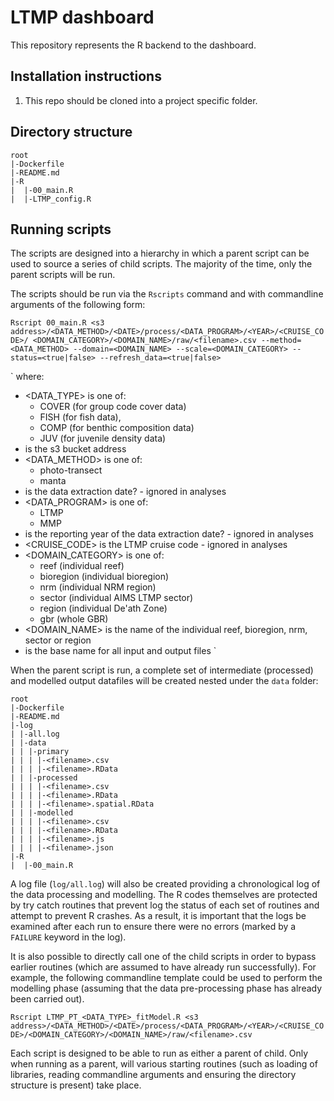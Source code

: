LTMP dashboard
==================

This repository represents the R backend to the dashboard.

## Installation instructions

1. This repo should be cloned into a project specific folder.

## Directory structure
```
root
|-Dockerfile
|-README.md
|-R
|  |-00_main.R
|  |-LTMP_config.R

```
## Running scripts

The scripts are designed into a hierarchy in which a parent script can
be used to source a series of child scripts. The majority of the time,
only the parent scripts will be run.

The scripts should be run via the `Rscripts` command and with
commandline arguments of the following form:

`Rscript 00_main.R <s3 address>/<DATA_METHOD>/<DATE>/process/<DATA_PROGRAM>/<YEAR>/<CRUISE_CODE>/
<DOMAIN_CATEGORY>/<DOMAIN_NAME>/raw/<filename>.csv --method=<DATA_METHOD> --domain=<DOMAIN_NAME> --scale=<DOMAIN_CATEGORY> --status=<true|false> --refresh_data=<true|false>`

`
where:

- <DATA_TYPE> is one of:
    - COVER (for group code cover data)
    - FISH (for fish data), 
    - COMP (for benthic composition data)
    - JUV (for juvenile density data)
- <s3 address> is the s3 bucket address
- <DATA_METHOD> is one of: 
    - photo-transect
    - manta
- <DATE> is the data extraction date? - ignored in analyses
- <DATA_PROGRAM> is one of:
    - LTMP
    - MMP
- <YEAR> is the reporting year of the data extraction date? - ignored
  in analyses
- <CRUISE_CODE> is the LTMP cruise code - ignored in analyses
- <DOMAIN_CATEGORY> is one of:
    - reef (individual reef)
    - bioregion (individual bioregion)
    - nrm (individual NRM region)
    - sector (individual AIMS LTMP sector)
    - region (individual De'ath Zone)
    - gbr (whole GBR)
- <DOMAIN_NAME> is the name of the individual reef, bioregion, nrm,
  sector or region
- <filename> is the base name for all input and output files 
`

When the parent script is run, a complete set of intermediate
(processed) and modelled output datafiles will be created nested under
the `data` folder:

```
root
|-Dockerfile
|-README.md
|-log
| |-all.log
| |-data
| | |-primary
| | | |-<filename>.csv
| | | |-<filename>.RData
| | |-processed
| | | |-<filename>.csv
| | | |-<filename>.RData
| | | |-<filename>.spatial.RData
| | |-modelled
| | | |-<filename>.csv
| | | |-<filename>.RData
| | | |-<filename>.js
| | | |-<filename>.json
|-R
|  |-00_main.R

```

A log file (`log/all.log`) will also be created providing a
chronological log of the data processing and modelling. The R codes
themselves are protected by try catch routines that prevent log the
status of each set of routines and attempt to prevent R crashes. As a
result, it is important that the logs be examined after each run to
ensure there were no errors (marked by a `FAILURE` keyword in the
log).

It is also possible to directly call one of the child scripts in order
to bypass earlier routines (which are assumed to have already run
successfully). For example, the following commandline template could
be used to perform the modelling phase (assuming that the data
pre-processing phase has already been carried out).

`Rscript LTMP_PT_<DATA_TYPE>_fitModel.R <s3 address>/<DATA_METHOD>/<DATE>/process/<DATA_PROGRAM>/<YEAR>/<CRUISE_CODE>/<DOMAIN_CATEGORY>/<DOMAIN_NAME>/raw/<filename>.csv`

Each script is designed to be able to run as either a parent of child.
Only when running as a parent, will various starting routines (such as
loading of libraries, reading commandline arguments and ensuring the
directory structure is present) take place.

